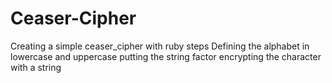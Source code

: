 # Ceaser-Cipher
Creating a simple ceaser_cipher with ruby
steps 
Defining the alphabet in lowercase and uppercase
putting the string factor
encrypting the character with a string
 